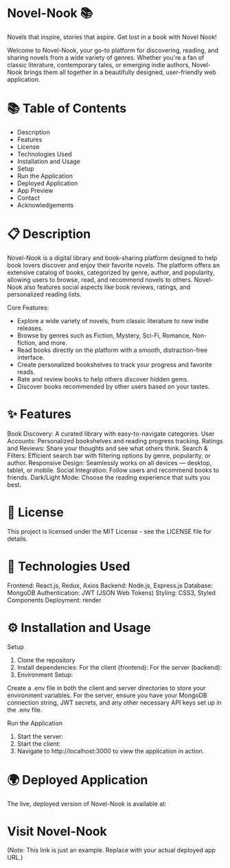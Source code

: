# Novel-Nook 📚
Novels that inspire, stories that aspire. Get lost in a book with Novel Nook!

Welcome to Novel-Nook, your go-to platform for discovering, reading, and sharing novels from a wide variety of genres. Whether you're a fan of classic literature, contemporary tales, or emerging indie authors, Novel-Nook brings them all together in a beautifully designed, user-friendly web application.

# 📚 Table of Contents
* Description
* Features
* License
* Technologies Used
* Installation and Usage
* Setup
* Run the Application
* Deployed Application
* App Preview
* Contact
* Acknowledgements

# 📋 Description
Novel-Nook is a digital library and book-sharing platform designed to help book lovers discover and enjoy their favorite novels. The platform offers an extensive catalog of books, categorized by genre, author, and popularity, allowing users to browse, read, and recommend novels to others. Novel-Nook also features social aspects like book reviews, ratings, and personalized reading lists.

Core Features:

* Explore a wide variety of novels, from classic literature to new indie releases.
* Browse by genres such as Fiction, Mystery, Sci-Fi, Romance, Non-fiction, and more.
* Read books directly on the platform with a smooth, distraction-free interface.
* Create personalized bookshelves to track your progress and favorite reads.
* Rate and review books to help others discover hidden gems.
* Discover books recommended by other users based on your tastes.

# ✨ Features
Book Discovery: A curated library with easy-to-navigate categories.
User Accounts: Personalized bookshelves and reading progress tracking.
Ratings and Reviews: Share your thoughts and see what others think.
Search & Filters: Efficient search bar with filtering options by genre, popularity, or author.
Responsive Design: Seamlessly works on all devices — desktop, tablet, or mobile.
Social Integration: Follow users and recommend books to friends.
Dark/Light Mode: Choose the reading experience that suits you best.

# 📝 License
This project is licensed under the MIT License - see the LICENSE file for details.

# 🔧 Technologies Used
Frontend: React.js, Redux, Axios
Backend: Node.js, Express.js
Database: MongoDB
Authentication: JWT (JSON Web Tokens)
Styling: CSS3, Styled Components
Deployment: render

# ⚙️ Installation and Usage

Setup
1) Clone the repository
2) Install dependencies:
    For the client (frontend):
    For the server (backend):
3) Environment Setup:

Create a .env file in both the client and server directories to store your environment variables.
For the server, ensure you have your MongoDB connection string, JWT secrets, and any other necessary API keys set up in the .env file.

Run the Application
1) Start the server:
2) Start the client:
3) Navigate to http://localhost:3000 to view the application in action.

# 🌍 Deployed Application
The live, deployed version of Novel-Nook is available at:

# Visit Novel-Nook
(Note: This link is just an example. Replace with your actual deployed app URL.)


